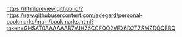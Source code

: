 
https://htmlpreview.github.io/?https://raw.githubusercontent.com/adegard/personal-bookmarks/main/bookmarks.html?token=GHSAT0AAAAAAB7VJHZ5CCFOO2VEX6D2TZSMZDQQEBQ
